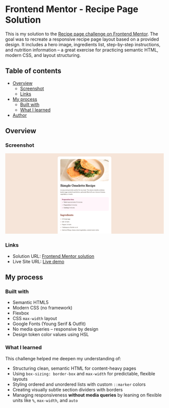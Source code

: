 # Frontend Mentor - Recipe Page Solution

This is my solution to the [Recipe page challenge on Frontend Mentor](https://www.frontendmentor.io/challenges/recipe-page-KiTsR8QQKm). The goal was to recreate a responsive recipe page layout based on a provided design. It includes a hero image, ingredients list, step-by-step instructions, and nutrition information – a great exercise for practicing semantic HTML, modern CSS, and layout structuring.

## Table of contents

- [Overview](#overview)
  - [Screenshot](#screenshot)
  - [Links](#links)
- [My process](#my-process)
  - [Built with](#built-with)
  - [What I learned](#what-i-learned)
- [Author](#author)

## Overview

### Screenshot

![Screenshot of the recipe page](/assets/images/screenshot.png)

### Links

- Solution URL: [Frontend Mentor solution](https://www.frontendmentor.io/solutions/responsive-recipe-page-with-html-and-css-9-c50an8Hf)
- Live Site URL: [Live demo](https://vercel.com/arnes-projects-80d08e24/recipe-page/Cr8H5A3FGqf1GHuvUjXQrx4w8hmD)

## My process

### Built with

- Semantic HTML5
- Modern CSS (no framework)
- Flexbox
- CSS `max-width` layout
- Google Fonts (Young Serif & Outfit)
- No media queries – responsive by design
- Design token color values using HSL

### What I learned

This challenge helped me deepen my understanding of:

- Structuring clean, semantic HTML for content-heavy pages
- Using `box-sizing: border-box` and `max-width` for predictable, flexible layouts
- Styling ordered and unordered lists with custom `::marker` colors
- Creating visually subtle section dividers with borders
- Managing responsiveness **without media queries** by leaning on flexible units like `%`, `max-width`, and `auto`
